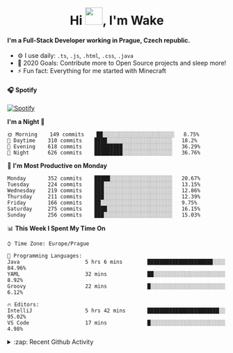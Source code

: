 <h1 align="center">Hi <img src="https://raw.githubusercontent.com/MrWakeCZ/MrWakeCZ/master/Hi.gif" width="40px" />, I'm Wake</h1>

#### I'm a Full-Stack Developer working in Prague, Czech republic.
- ⚙️ I use daily: `.ts`, `.js`, `.html`, `.css`, `.java`
- 🥅 2020 Goals: Contribute more to Open Source projects and sleep more!
- ⚡ Fun fact: Everything for me started with Minecraft

#### 🎧 Spotify
[![Spotify](https://novatorem-delta-eight.vercel.app/api/spotify)](https://open.spotify.com/user/wakeecz)

<!--START_SECTION:waka-->
**I'm a Night 🦉** 

```text
🌞 Morning    149 commits    ██░░░░░░░░░░░░░░░░░░░░░░░   8.75% 
🌆 Daytime    310 commits    ████░░░░░░░░░░░░░░░░░░░░░   18.2% 
🌃 Evening    618 commits    █████████░░░░░░░░░░░░░░░░   36.29% 
🌙 Night      626 commits    █████████░░░░░░░░░░░░░░░░   36.76%

```
📅 **I'm Most Productive on Monday** 

```text
Monday       352 commits    █████░░░░░░░░░░░░░░░░░░░░   20.67% 
Tuesday      224 commits    ███░░░░░░░░░░░░░░░░░░░░░░   13.15% 
Wednesday    219 commits    ███░░░░░░░░░░░░░░░░░░░░░░   12.86% 
Thursday     211 commits    ███░░░░░░░░░░░░░░░░░░░░░░   12.39% 
Friday       166 commits    ██░░░░░░░░░░░░░░░░░░░░░░░   9.75% 
Saturday     275 commits    ████░░░░░░░░░░░░░░░░░░░░░   16.15% 
Sunday       256 commits    ███░░░░░░░░░░░░░░░░░░░░░░   15.03%

```


📊 **This Week I Spent My Time On** 

```text
⌚︎ Time Zone: Europe/Prague

💬 Programming Languages: 
Java                     5 hrs 6 mins        █████████████████████░░░░   84.96% 
YAML                     32 mins             ██░░░░░░░░░░░░░░░░░░░░░░░   8.92% 
Groovy                   22 mins             █░░░░░░░░░░░░░░░░░░░░░░░░   6.12%

🔥 Editors: 
IntelliJ                 5 hrs 42 mins       ███████████████████████░░   95.02% 
VS Code                  17 mins             █░░░░░░░░░░░░░░░░░░░░░░░░   4.98%

```


<!--END_SECTION:waka-->

<details>
  <summary>:zap: Recent Github Activity</summary>

<!--START_SECTION:activity-->
1. 🎉 Merged PR [#14](https://github.com/craftmania-cz/craftmanager/pull/14) in [craftmania-cz/craftmanager](https://github.com/craftmania-cz/craftmanager)
2. 🎉 Merged PR [#89](https://github.com/waked-cz/corgi/pull/89) in [waked-cz/corgi](https://github.com/waked-cz/corgi)
3. 🗣 Commented on [#14](https://github.com/craftmania-cz/craftmanager/issues/14) in [craftmania-cz/craftmanager](https://github.com/craftmania-cz/craftmanager)
4. 🎉 Merged PR [#2](https://github.com/craftmania-cz/craftcore/pull/2) in [craftmania-cz/craftcore](https://github.com/craftmania-cz/craftcore)
5. 🎉 Merged PR [#7](https://github.com/craftmania-cz/craftlobby/pull/7) in [craftmania-cz/craftlobby](https://github.com/craftmania-cz/craftlobby)
<!--END_SECTION:activity-->

</details>
